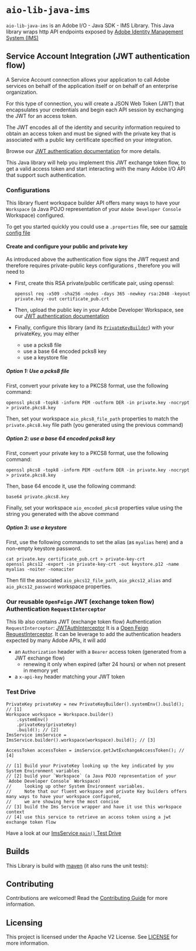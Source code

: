 
# `aio-lib-java-ims`

`aio-lib-java-ims` is an Adobe I/O - Java SDK - IMS Library.
This Java library wraps http API endpoints exposed by 
[Adobe Identity Management System (IMS)](https://developer.adobe.com/developer-console/docs/guides/#!AdobeDocs/adobeio-auth/master/AuthenticationOverview/ServiceAccountIntegration.md)

## Service Account Integration (JWT authentication flow)

A Service Account connection allows your application to call Adobe services on behalf of 
the application itself or on behalf of an enterprise organization.

For this type of connection, you will create a JSON Web Token (JWT) that encapsulates 
your credentials and begin each API session by exchanging the JWT for an access token.

The JWT encodes all of the identity and security information required to obtain an access 
token and must be signed with the private key that is associated with a public key certificate specified on your integration.

Browse our [JWT authentication documentation](https://developer.adobe.com/developer-console/docs/guides/authentication/JWT/)
for more details.

This Java library will help you implement this JWT exchange token flow, to get a valid access token
and start interacting with the many Adobe I/O API that support such authentication.

### Configurations

This library fluent workspace builder API offers many ways to have your `Workspace` (a Java POJO representation of your `Adobe Developer Console` Workspace) configured.

To get you started quickly you could use a `.properties` file, 
see our [sample config file](./src/test/resources/workspace.properties)

#### Create and configure your public and private key

As introduced above the authentication flow signs the JWT request and therefore requires private-public keys configurations
, therefore you will need to

* First, create this  RSA private/public certificate pair, using openssl:

     `openssl req -x509 -sha256 -nodes -days 365 -newkey rsa:2048 -keyout private.key -out certificate_pub.crt`

* Then, upload the public key in your Adobe Developer Workspace, see our [JWT authentication documentation](https://developer.adobe.com/developer-console/docs/guides/authentication/JWT/)
* Finally, configure this library (and its [`PrivateKeyBuilder`](./src/main/java/com/adobe/util/PrivateKeyBuilder.java)) with your privateKey, you may either
  * use a pcks8 file
  * use a base 64 encoded pcks8 key
  * use a keystore file 

##### Option 1: Use a pcks8 file

First, convert your private key to a PKCS8 format, use the following command:

    openssl pkcs8 -topk8 -inform PEM -outform DER -in private.key -nocrypt > private.pkcs8.key

Then, set your workspace `aio_pkcs8_file_path` properties 
to match the `private.pkcs8.key` file path (you generated using the previous command)


##### Option 2: use a base 64 encoded pcks8 key

First, convert your private key to a PKCS8 format, use the following command:

    openssl pkcs8 -topk8 -inform PEM -outform DER -in private.key -nocrypt > private.pkcs8.key

Then, base 64 encode it, use the following command:

    base64 private.pkcs8.key 

Finally, set your workspace `aio_encoded_pkcs8` properties value using the string you generated with the above command

##### Option 3: use a keystore

First, use the following commands to set the alias (as `myalias` here)  and a non-empty keystore password.

    cat private.key certificate_pub.crt > private-key-crt
    openssl pkcs12 -export -in private-key-crt -out keystore.p12 -name myalias -noiter -nomaciter

Then fill the associated `aio_pkcs12_file_path`, `aio_pkcs12_alias` and `aio_pkcs12_password` workspace properties.


### Our reusable `OpenFeign` JWT (exchange token flow) Authentication `RequestInterceptor`

This lib also contains JWT (exchange token flow) Authentication `RequestInterceptor`: [JWTAuthInterceptor](src/main/java/com/adobe/aio/ims/api/JWTAuthInterceptor.java) 
It is a [Open Feign RequestInterceptor](https://github.com/OpenFeign/feign#request-interceptors).
It can be leverage to add the authentication headers expected by many Adobe APIs, it will add
* an `Authorization` header with a `Bearer` access token (generated from a JWT exchange flow)
  * renewing it only when expired (after 24 hours) or when not present in memory yet
* a `x-api-key` header matching your JWT token

### Test Drive

    PrivateKey privateKey = new PrivateKeyBuilder().systemEnv().build(); // [1]
    Workspace workspace = Workspace.builder()
        .systemEnv()
        .privateKey(privateKey)
        .build(); // [2]
    ImsService imsService = ImsService.builder().workspace(workspace).build(); // [3]

    AccessToken accessToken = imsService.getJwtExchangeAccessToken(); // [4]

    // [1] Build your PrivateKey looking up the key indicated by you System Environment variables
    // [2] build your `Workspace` (a Java POJO representation of your `Adobe Developer Console` Workspace)
    //     looking up other System Environment variables. 
    //     Note that our fluent workspace and private Key builders offers many ways to have your workspace configured,
    //     we are showing here the most concise
    // [3] build the Ims Service wrapper and have it use this workspace context
    // [4] use this service to retrieve an access token using a jwt exchange token flow


Have a look at our [ImsService `main()` Test Drive](./src/test/java/com/adobe/aio/ims/ImsServiceTestDrive.java)


## Builds

This Library is build with [maven](https://maven.apache.org/) (it also runs the unit tests):

## Contributing

Contributions are welcomed! Read the [Contributing Guide](../.github/CONTRIBUTING.md) for more information.

## Licensing

This project is licensed under the Apache V2 License. See [LICENSE](../LICENSE.md) for more information.

  

